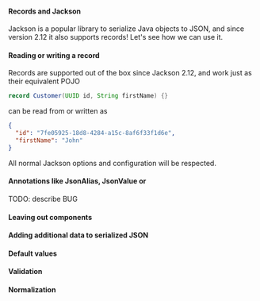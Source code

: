 #### Records and Jackson

Jackson is a popular library to serialize Java objects to JSON, and since version 2.12 it also supports records!
Let's see how we can use it.

#### Reading or writing a record

Records are supported out of the box since Jackson 2.12, and work just as their equivalent POJO

```java
record Customer(UUID id, String firstName) {}
```

can be read from or written as

```json
{
  "id": "7fe05925-18d8-4284-a15c-8af6f33f1d6e",
  "firstName": "John"
}
```

All normal Jackson options and configuration will be respected.

#### Annotations like JsonAlias, JsonValue or 

TODO: describe BUG

#### Leaving out components

#### Adding additional data to serialized JSON

#### Default values

#### Validation

#### Normalization



